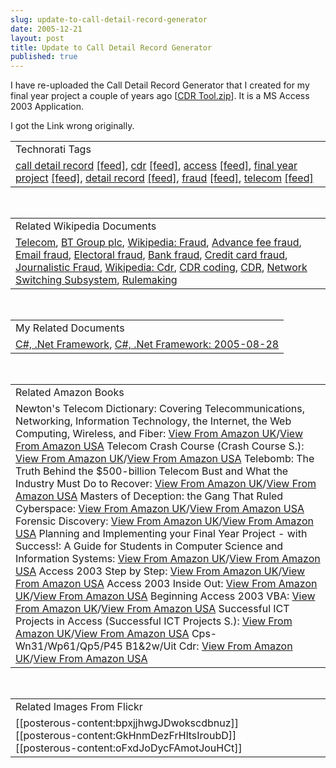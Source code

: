 ```yaml
---
slug: update-to-call-detail-record-generator
date: 2005-12-21
layout: post
title: Update to Call Detail Record Generator
published: true
---
```

I have re-uploaded the Call Detail Record Generator that I created for my final year project a couple of years ago [<a href="http://www.kinlan.co.uk/finalyearproject/CDR%20Tool.zip">CDR Tool.zip</a>]. It is a MS Access 2003 Application.<p />I got the Link wrong originally.<p /><table class="TechnoratiHead TagHeader">
<tr><td>Technorati Tags</td></tr>
<tr class="Technorati"><td>
<a href="http://www.technorati.com/tag/call%20detail%20record" class="Tag" rel="tag">call detail record</a> <a href="http://feeds.technorati.com/feed/posts/tag/call%20detail%20record" class="Tag">[feed]</a>, <a href="http://www.technorati.com/tag/cdr" class="Tag" rel="tag">cdr</a> <a href="http://feeds.technorati.com/feed/posts/tag/cdr" class="Tag">[feed]</a>, <a href="http://www.technorati.com/tag/access" class="Tag" rel="tag">access</a> <a href="http://feeds.technorati.com/feed/posts/tag/access" class="Tag">[feed]</a>, <a href="http://www.technorati.com/tag/final%20year%20project" class="Tag" rel="tag">final year project</a> <a href="http://feeds.technorati.com/feed/posts/tag/final%20year%20project" class="Tag">[feed]</a>, <a href="http://www.technorati.com/tag/detail%20record" class="Tag" rel="tag">detail record</a> <a href="http://feeds.technorati.com/feed/posts/tag/detail%20record" class="Tag">[feed]</a>, <a href="http://www.technorati.com/tag/fraud" class="Tag" rel="tag">fraud</a> <a href="http://feeds.technorati.com/feed/posts/tag/fraud" class="Tag">[feed]</a>, <a href="http://www.technorati.com/tag/telecom" class="Tag" rel="tag">telecom</a> <a href="http://feeds.technorati.com/feed/posts/tag/telecom" class="Tag">[feed]</a>
</td></tr>
</table><br /><table class="TechnoratiHead TagHeader">
<tr><td>Related Wikipedia Documents</td></tr>
<tr class="Technorati"><td>
<a href="http://en.wikipedia.org/wiki/Telecom" class="Tag" rel="tag">Telecom</a>, <a href="http://en.wikipedia.org/wiki/British_Telecom" class="Tag" rel="tag">BT Group plc</a>, <a href="http://en.wikipedia.org/wiki/Fraud" class="Tag" rel="tag">Wikipedia: Fraud</a>, <a href="http://en.wikipedia.org/wiki/Advance_fee_fraud" class="Tag" rel="tag">Advance fee fraud</a>, <a href="http://en.wikipedia.org/wiki/Email_fraud" class="Tag" rel="tag">Email fraud</a>, <a href="http://en.wikipedia.org/wiki/Election_fraud" class="Tag" rel="tag">Electoral fraud</a>, <a href="http://en.wikipedia.org/wiki/Bank_fraud" class="Tag" rel="tag">Bank fraud</a>, <a href="http://en.wikipedia.org/wiki/Credit_card_fraud" class="Tag" rel="tag">Credit card fraud</a>, <a href="http://en.wikipedia.org/wiki/Journalistic_Fraud" class="Tag" rel="tag">Journalistic Fraud</a>, <a href="http://en.wikipedia.org/wiki/Cdr" class="Tag" rel="tag">Wikipedia: Cdr</a>, <a href="http://en.wikipedia.org/wiki/CDR_coding" class="Tag" rel="tag">CDR coding</a>, <a href="http://en.wikipedia.org/wiki/CDR" class="Tag" rel="tag">CDR</a>, <a href="http://en.wikipedia.org/wiki/GSM_core_network" class="Tag" rel="tag">Network Switching Subsystem</a>, <a href="http://en.wikipedia.org/wiki/Rulemaking" class="Tag" rel="tag">Rulemaking</a>
</td></tr>
</table><br /><table class="TechnoratiHead TagHeader">
<tr><td>My Related Documents</td></tr>
<tr class="Technorati"><td>
<a href="http://www.kinlan.co.uk/" class="Tag" rel="tag">C#, .Net Framework</a>, <a href="http://www.kinlan.co.uk/archive/2005_08_28_dotnet-and-stuff_archive.html" class="Tag" rel="tag">C#, .Net Framework: 2005-08-28</a>
</td></tr>
</table><br /><table class="TechnoratiHead TagHeader">
<tr><td>Related Amazon Books</td></tr>
<tr class="Technorati"><td>Newton's Telecom Dictionary: Covering Telecommunications, Networking, Information Technology, the Internet, the Web Computing, Wireless, and Fiber: <a href="http://www.amazon.co.uk/exec/obidos/redirect?tag=cnetfra-21&amp;link_code=xm2&amp;camp=2025&amp;creative=165953&amp;path=http://www.amazon.co.uk/gp/redirect.html%253fASIN=1578203155%2526tag=cnetfra-21%2526lcode=xm2%2526cID=2025%2526ccmID=165953%2526location=/o/ASIN/1578203155%25253FSubscriptionId=0CM2PVF6VAHJQKW5G782" class="Tag" rel="tag">View From Amazon UK</a>/<a href="http://www.amazon.com/exec/obidos/redirect?tag=cnetfra-20&amp;link_code=xm2&amp;camp=2025&amp;creative=165953&amp;path=http://www.amazon.com/gp/redirect.html%253fASIN=1578203155%2526tag=cnetfra-20%2526lcode=xm2%2526cID=2025%2526ccmID=165953%2526location=/o/ASIN/1578203155%25253FSubscriptionId=0CM2PVF6VAHJQKW5G782" class="Tag" rel="tag">View From Amazon USA</a> Telecom Crash Course (Crash Course S.): <a href="http://www.amazon.co.uk/exec/obidos/redirect?tag=cnetfra-21&amp;link_code=xm2&amp;camp=2025&amp;creative=165953&amp;path=http://www.amazon.co.uk/gp/redirect.html%253fASIN=0071451439%2526tag=cnetfra-21%2526lcode=xm2%2526cID=2025%2526ccmID=165953%2526location=/o/ASIN/0071451439%25253FSubscriptionId=0CM2PVF6VAHJQKW5G782" class="Tag" rel="tag">View From Amazon UK</a>/<a href="http://www.amazon.com/exec/obidos/redirect?tag=cnetfra-20&amp;link_code=xm2&amp;camp=2025&amp;creative=165953&amp;path=http://www.amazon.com/gp/redirect.html%253fASIN=0071451439%2526tag=cnetfra-20%2526lcode=xm2%2526cID=2025%2526ccmID=165953%2526location=/o/ASIN/0071451439%25253FSubscriptionId=0CM2PVF6VAHJQKW5G782" class="Tag" rel="tag">View From Amazon USA</a> Telebomb: The Truth Behind the $500-billion Telecom Bust and What the Industry Must Do to Recover: <a href="http://www.amazon.co.uk/exec/obidos/redirect?tag=cnetfra-21&amp;link_code=xm2&amp;camp=2025&amp;creative=165953&amp;path=http://www.amazon.co.uk/gp/redirect.html%253fASIN=0814408338%2526tag=cnetfra-21%2526lcode=xm2%2526cID=2025%2526ccmID=165953%2526location=/o/ASIN/0814408338%25253FSubscriptionId=0CM2PVF6VAHJQKW5G782" class="Tag" rel="tag">View From Amazon UK</a>/<a href="http://www.amazon.com/exec/obidos/redirect?tag=cnetfra-20&amp;link_code=xm2&amp;camp=2025&amp;creative=165953&amp;path=http://www.amazon.com/gp/redirect.html%253fASIN=0814408338%2526tag=cnetfra-20%2526lcode=xm2%2526cID=2025%2526ccmID=165953%2526location=/o/ASIN/0814408338%25253FSubscriptionId=0CM2PVF6VAHJQKW5G782" class="Tag" rel="tag">View From Amazon USA</a> Masters of Deception: the Gang That Ruled Cyberspace: <a href="http://www.amazon.co.uk/exec/obidos/redirect?tag=cnetfra-21&amp;link_code=xm2&amp;camp=2025&amp;creative=165953&amp;path=http://www.amazon.co.uk/gp/redirect.html%253fASIN=0060926945%2526tag=cnetfra-21%2526lcode=xm2%2526cID=2025%2526ccmID=165953%2526location=/o/ASIN/0060926945%25253FSubscriptionId=0CM2PVF6VAHJQKW5G782" class="Tag" rel="tag">View From Amazon UK</a>/<a href="http://www.amazon.com/exec/obidos/redirect?tag=cnetfra-20&amp;link_code=xm2&amp;camp=2025&amp;creative=165953&amp;path=http://www.amazon.com/gp/redirect.html%253fASIN=0060926945%2526tag=cnetfra-20%2526lcode=xm2%2526cID=2025%2526ccmID=165953%2526location=/o/ASIN/0060926945%25253FSubscriptionId=0CM2PVF6VAHJQKW5G782" class="Tag" rel="tag">View From Amazon USA</a> Forensic Discovery: <a href="http://www.amazon.co.uk/exec/obidos/redirect?tag=cnetfra-21&amp;link_code=xm2&amp;camp=2025&amp;creative=165953&amp;path=http://www.amazon.co.uk/gp/redirect.html%253fASIN=020163497X%2526tag=cnetfra-21%2526lcode=xm2%2526cID=2025%2526ccmID=165953%2526location=/o/ASIN/020163497X%25253FSubscriptionId=0CM2PVF6VAHJQKW5G782" class="Tag" rel="tag">View From Amazon UK</a>/<a href="http://www.amazon.com/exec/obidos/redirect?tag=cnetfra-20&amp;link_code=xm2&amp;camp=2025&amp;creative=165953&amp;path=http://www.amazon.com/gp/redirect.html%253fASIN=020163497X%2526tag=cnetfra-20%2526lcode=xm2%2526cID=2025%2526ccmID=165953%2526location=/o/ASIN/020163497X%25253FSubscriptionId=0CM2PVF6VAHJQKW5G782" class="Tag" rel="tag">View From Amazon USA</a> Planning and Implementing your Final Year Project - with Success!: A Guide for Students in Computer Science and Information Systems: <a href="http://www.amazon.co.uk/exec/obidos/redirect?tag=cnetfra-21&amp;link_code=xm2&amp;camp=2025&amp;creative=165953&amp;path=http://www.amazon.co.uk/gp/redirect.html%253fASIN=1852333324%2526tag=cnetfra-21%2526lcode=xm2%2526cID=2025%2526ccmID=165953%2526location=/o/ASIN/1852333324%25253FSubscriptionId=0CM2PVF6VAHJQKW5G782" class="Tag" rel="tag">View From Amazon UK</a>/<a href="http://www.amazon.com/exec/obidos/redirect?tag=cnetfra-20&amp;link_code=xm2&amp;camp=2025&amp;creative=165953&amp;path=http://www.amazon.com/gp/redirect.html%253fASIN=1852333324%2526tag=cnetfra-20%2526lcode=xm2%2526cID=2025%2526ccmID=165953%2526location=/o/ASIN/1852333324%25253FSubscriptionId=0CM2PVF6VAHJQKW5G782" class="Tag" rel="tag">View From Amazon USA</a> Access 2003 Step by Step: <a href="http://www.amazon.co.uk/exec/obidos/redirect?tag=cnetfra-21&amp;link_code=xm2&amp;camp=2025&amp;creative=165953&amp;path=http://www.amazon.co.uk/gp/redirect.html%253fASIN=0735615179%2526tag=cnetfra-21%2526lcode=xm2%2526cID=2025%2526ccmID=165953%2526location=/o/ASIN/0735615179%25253FSubscriptionId=0CM2PVF6VAHJQKW5G782" class="Tag" rel="tag">View From Amazon UK</a>/<a href="http://www.amazon.com/exec/obidos/redirect?tag=cnetfra-20&amp;link_code=xm2&amp;camp=2025&amp;creative=165953&amp;path=http://www.amazon.com/gp/redirect.html%253fASIN=0735615179%2526tag=cnetfra-20%2526lcode=xm2%2526cID=2025%2526ccmID=165953%2526location=/o/ASIN/0735615179%25253FSubscriptionId=0CM2PVF6VAHJQKW5G782" class="Tag" rel="tag">View From Amazon USA</a> Access 2003 Inside Out: <a href="http://www.amazon.co.uk/exec/obidos/redirect?tag=cnetfra-21&amp;link_code=xm2&amp;camp=2025&amp;creative=165953&amp;path=http://www.amazon.co.uk/gp/redirect.html%253fASIN=0735615136%2526tag=cnetfra-21%2526lcode=xm2%2526cID=2025%2526ccmID=165953%2526location=/o/ASIN/0735615136%25253FSubscriptionId=0CM2PVF6VAHJQKW5G782" class="Tag" rel="tag">View From Amazon UK</a>/<a href="http://www.amazon.com/exec/obidos/redirect?tag=cnetfra-20&amp;link_code=xm2&amp;camp=2025&amp;creative=165953&amp;path=http://www.amazon.com/gp/redirect.html%253fASIN=0735615136%2526tag=cnetfra-20%2526lcode=xm2%2526cID=2025%2526ccmID=165953%2526location=/o/ASIN/0735615136%25253FSubscriptionId=0CM2PVF6VAHJQKW5G782" class="Tag" rel="tag">View From Amazon USA</a> Beginning Access 2003 VBA: <a href="http://www.amazon.co.uk/exec/obidos/redirect?tag=cnetfra-21&amp;link_code=xm2&amp;camp=2025&amp;creative=165953&amp;path=http://www.amazon.co.uk/gp/redirect.html%253fASIN=0764556592%2526tag=cnetfra-21%2526lcode=xm2%2526cID=2025%2526ccmID=165953%2526location=/o/ASIN/0764556592%25253FSubscriptionId=0CM2PVF6VAHJQKW5G782" class="Tag" rel="tag">View From Amazon UK</a>/<a href="http://www.amazon.com/exec/obidos/redirect?tag=cnetfra-20&amp;link_code=xm2&amp;camp=2025&amp;creative=165953&amp;path=http://www.amazon.com/gp/redirect.html%253fASIN=0764556592%2526tag=cnetfra-20%2526lcode=xm2%2526cID=2025%2526ccmID=165953%2526location=/o/ASIN/0764556592%25253FSubscriptionId=0CM2PVF6VAHJQKW5G782" class="Tag" rel="tag">View From Amazon USA</a> Successful ICT Projects in Access (Successful ICT Projects S.): <a href="http://www.amazon.co.uk/exec/obidos/redirect?tag=cnetfra-21&amp;link_code=xm2&amp;camp=2025&amp;creative=165953&amp;path=http://www.amazon.co.uk/gp/redirect.html%253fASIN=1903112737%2526tag=cnetfra-21%2526lcode=xm2%2526cID=2025%2526ccmID=165953%2526location=/o/ASIN/1903112737%25253FSubscriptionId=0CM2PVF6VAHJQKW5G782" class="Tag" rel="tag">View From Amazon UK</a>/<a href="http://www.amazon.com/exec/obidos/redirect?tag=cnetfra-20&amp;link_code=xm2&amp;camp=2025&amp;creative=165953&amp;path=http://www.amazon.com/gp/redirect.html%253fASIN=1903112737%2526tag=cnetfra-20%2526lcode=xm2%2526cID=2025%2526ccmID=165953%2526location=/o/ASIN/1903112737%25253FSubscriptionId=0CM2PVF6VAHJQKW5G782" class="Tag" rel="tag">View From Amazon USA</a> Cps-Wn31/Wp61/Qp5/P45 B1&amp;2w/Uit Cdr: <a href="http://www.amazon.co.uk/exec/obidos/redirect?tag=cnetfra-21&amp;link_code=xm2&amp;camp=2025&amp;creative=165953&amp;path=http://www.amazon.co.uk/gp/redirect.html%253fASIN=0256203288%2526tag=cnetfra-21%2526lcode=xm2%2526cID=2025%2526ccmID=165953%2526location=/o/ASIN/0256203288%25253FSubscriptionId=0CM2PVF6VAHJQKW5G782" class="Tag" rel="tag">View From Amazon UK</a>/<a href="http://www.amazon.com/exec/obidos/redirect?tag=cnetfra-20&amp;link_code=xm2&amp;camp=2025&amp;creative=165953&amp;path=http://www.amazon.com/gp/redirect.html%253fASIN=0256203288%2526tag=cnetfra-20%2526lcode=xm2%2526cID=2025%2526ccmID=165953%2526location=/o/ASIN/0256203288%25253FSubscriptionId=0CM2PVF6VAHJQKW5G782" class="Tag" rel="tag">View From Amazon USA</a>
</td></tr>
</table><br /><table class="TechnoratiHead TagHeader">
<tr><td>Related Images From Flickr</td></tr>
<tr class="Technorati"><td>
<span style="float: left;">[[posterous-content:bpxjjhwgJDwokscdbnuz]]</span><span style="float: left;">[[posterous-content:GkHnmDezFrHltsIroubD]]</span><span style="float: left;">[[posterous-content:oFxdJoDycFAmotJouHCt]]</span>
</td></tr>
</table><div class="blogger-post-footer"><img class="posterous_download_image" src="https://blogger.googleusercontent.com/tracker/8109338-113517007329659919?l=www.kinlan.co.uk%2Findex.html" height="1" alt="" width="1" /></div>

